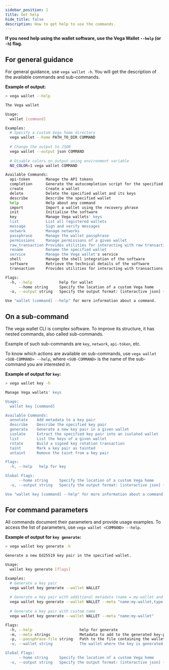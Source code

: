 ```yaml
---
sidebar_position: 1
title: Get help
hide_title: false
description: How to get help to use the commands.
---
```


**If you need help using the wallet software, use the Vega Wallet `--help` (or `-h`) flag.**

## For general guidance

For general guidance, use `vega wallet -h`. You will get the description of the available commands and sub-commands.

**Example of output:**

```bash
> vega wallet --help

The Vega wallet

Usage:
  wallet [command]

Examples:
  # Specify a custom Vega home directory
  vega wallet --home PATH_TO_DIR COMMAND
  
  # Change the output to JSON
  vega wallet --output json COMMAND
  
  # Disable colors on output using environment variable
  NO_COLOR=1 vega wallet COMMAND

Available Commands:
  api-token       Manage the API tokens
  completion      Generate the autocompletion script for the specified shell
  create          Create a wallet
  delete          Delete the specified wallet and its keys
  describe        Describe the specified wallet
  help            Help about any command
  import          Import a wallet using the recovery phrase
  init            Initialise the software
  key             Manage Vega wallets' keys
  list            List all registered wallets
  message         Sign and verify messages
  network         Manage networks
  passphrase      Manage the wallet passphrase
  permissions     Manage permissions of a given wallet
  raw_transaction Provides utilities for interacting with raw transactions
  rename          Rename the specified wallet
  service         Manage the Vega wallet's service
  shell           Manage the shell integration of the software
  software        Retrieve the technical details of the software
  transaction     Provides utilities for interacting with transactions

Flags:
  -h, --help            help for wallet
      --home string     Specify the location of a custom Vega home
  -o, --output string   Specify the output format: [interactive json] (default "interactive")

Use "wallet [command] --help" for more information about a command.
```

## On a sub-command

The vega wallet CLI is complex software. To improve its structure, it has nested commands, also called sub-commands.

Example of such sub-commands are `key`, `network`, `api-token`, etc.

To know which actions are available on sub-commands, use `vega wallet <SUB-COMMAND> --help`, where `<SUB-COMMAND>` is the name of the sub-command you are interested in.

**Example of output for `key`:**

```bash
> vega wallet key -h

Manage Vega wallets' keys

Usage:
  wallet key [command]

Available Commands:
  annotate    Add metadata to a key pair
  describe    Describe the specified key pair
  generate    Generate a new key pair in a given wallet
  isolate     Extract the specified key pair into an isolated wallet
  list        List the keys of a given wallet
  rotate      Build a signed key rotation transaction
  taint       Mark a key pair as tainted
  untaint     Remove the taint from a key pair

Flags:
  -h, --help   help for key

Global Flags:
      --home string     Specify the location of a custom Vega home
  -o, --output string   Specify the output format: [interactive json] (default "interactive")

Use "wallet key [command] --help" for more information about a command.
```

## For command parameters

All commands document their parameters and provide usage examples. To access the list of parameters, use `vega wallet <COMMAND> --help`.

**Example of output for `key generate`:**

```bash
> vega wallet key generate -h

Generate a new Ed25519 key pair in the specified wallet.

Usage:
  wallet key generate [flags]

Examples:
  # Generate a key pair
  vega wallet key generate --wallet WALLET
  
  # Generate a key pair with additional metadata (name = my-wallet and type = validation)
  vega wallet key generate --wallet WALLET --meta "name:my-wallet,type:validation"
  
  # Generate a key pair with custom name
  vega wallet key generate --wallet WALLET --meta "name:my-wallet"

Flags:
  -h, --help                     help for generate
  -m, --meta strings             Metadata to add to the generated key-pair: "my-key1:my-value1,my-key2:my-value2"
  -p, --passphrase-file string   Path to the file containing the wallet's passphrase
  -w, --wallet string            The wallet where the key is generated in

Global Flags:
      --home string     Specify the location of a custom Vega home
  -o, --output string   Specify the output format: [interactive json] (default "interactive")
```
